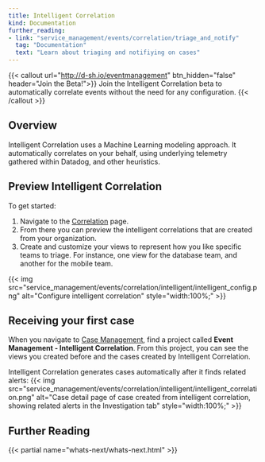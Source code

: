 ```yaml
---
title: Intelligent Correlation
kind: Documentation
further_reading:
- link: "service_management/events/correlation/triage_and_notify"
  tag: "Documentation"
  text: "Learn about triaging and notifiying on cases"
---
```


{{< callout url="http://d-sh.io/eventmanagement" btn_hidden="false" header="Join the Beta!">}}
Join the Intelligent Correlation beta to automatically correlate events without the need for any configuration. 
{{< /callout >}}
## Overview

Intelligent Correlation uses a Machine Learning modeling approach. It automatically correlates on your behalf, using underlying telemetry gathered within Datadog, and other heuristics.
## Preview Intelligent Correlation

To get started:
1. Navigate to the [Correlation][1] page. 
1. From there you can preview the intelligent correlations that are created from your organization.
1. Create and customize your views to represent how you like specific teams to triage. For instance, one view for the database team, and another for the mobile team.


{{< img src="service_management/events/correlation/intelligent/intelligent_config.png" alt="Configure intelligent correlation" style="width:100%;" >}}


## Receiving your first case

When you navigate to [Case Management][2], find a project called **Event Management - Intelligent Correlation**. From this project, you can see the views you created before and the cases created by Intelligent Correlation. 

Intelligent Correlation generates cases automatically after it finds related alerts:
{{< img src="service_management/events/correlation/intelligent/intelligent_correlation.png" alt="Case detail page of case created from intelligent correlation, showing related alerts in the Investigation tab" style="width:100%;" >}}




## Further Reading

{{< partial name="whats-next/whats-next.html" >}}

[1]: https://app.datadoghq.com/event/correlation
[2]: https://app.datadoghq.com/cases 
